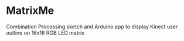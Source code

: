 # MatrixMe
Combination Processing sketch and Arduino app to display Kinect user outline on 16x16 RGB LED matrix
